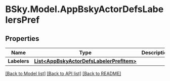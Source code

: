 # BSky.Model.AppBskyActorDefsLabelersPref

## Properties

Name | Type | Description | Notes
------------ | ------------- | ------------- | -------------
**Labelers** | [**List&lt;AppBskyActorDefsLabelerPrefItem&gt;**](AppBskyActorDefsLabelerPrefItem.md) |  | 

[[Back to Model list]](../README.md#documentation-for-models) [[Back to API list]](../README.md#documentation-for-api-endpoints) [[Back to README]](../README.md)

